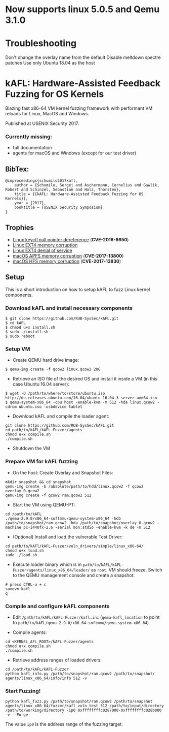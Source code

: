# Now supports linux 5.0.5 and Qemu 3.1.0

# Troubleshooting
Don't change the overlay name from the default
Disable meltdown spectre patches
Use only Ubuntu 18.04 as the host

# kAFL: Hardware-Assisted Feedback Fuzzing for OS Kernels

Blazing fast x86-64 VM kernel fuzzing framework with performant VM reloads for Linux, MacOS and Windows.

Published at USENIX Security 2017.

### Currently missing: 

- full documentation
- agents for macOS and Windows (except for our test driver)

## BibTex:
```
@inproceedings{schumilo2017kafl,
    author = {Schumilo, Sergej and Aschermann, Cornelius and Gawlik, Robert and Schinzel, Sebastian and Holz, Thorsten},
    title = {{kAFL: Hardware-Assisted Feedback Fuzzing for OS Kernels}},
    year = {2017},
    booktitle = {USENIX Security Symposium} 
}
```

## Trophies

- [Linux keyctl null pointer dereference](http://seclists.org/fulldisclosure/2016/Nov/76) (**CVE-2016-8650**)
- [Linux EXT4 memory corruption](http://seclists.org/fulldisclosure/2016/Nov/75)
- [Linux EXT4 denial of service](http://seclists.org/bugtraq/2016/Nov/1) 
- [macOS APFS memory corruption](https://support.apple.com/en-us/HT208221) (**CVE-2017-13800**)
- [macOS HFS memory corruption](https://support.apple.com/en-us/HT208221) (**CVE-2017-13830**)


## Setup

This is a short introduction on how to setup kAFL to fuzz Linux kernel components.

### Download kAFL and install necessary components
```
$ git clone https://github.com/RUB-SysSec/kAFL.git
$ cd kAFL
$ chmod u+x install.sh
$ sudo ./install.sh
$ sudo reboot
```

### Setup VM
* Create QEMU hard drive image:

```
$ qemu-img create -f qcow2 linux.qcow2 20G
```

* Retrieve an ISO file of the desired OS and install it inside a VM (in this case Ubuntu 16.04 server):

```
$ wget -O /path/to/where/to/store/ubuntu.iso http://de.releases.ubuntu.com/16.04/ubuntu-16.04.3-server-amd64.iso
$ qemu-system-x86_64 -cpu host -enable-kvm -m 512 -hda linux.qcow2 -cdrom ubuntu.iso -usbdevice tablet
```

* Download kAFL and compile the loader agent:

```
git clone https://github.com/RUB-SysSec/kAFL.git
cd path/to/kAFL/kAFL-Fuzzer/agents
chmod u+x compile.sh
./compile.sh
```

* Shutdown the VM

### Prepare VM for kAFL fuzzing

* On the host: Create Overlay and Snapshot Files:

```
mkdir snapshot && cd snapshot
qemu-img create -b /absolute/path/to/hdd/linux.qcow2 -f qcow2 overlay_0.qcow2
qemu-img create -f qcow2 ram.qcow2 512
```

* Start the VM using QEMU-PT:

```
cd /path/to/kAFL
./qemu-2.9.0/x86_64-softmmu/qemu-system-x86_64 -hdb /path/to/snapshot/ram.qcow2 -hda /path/to/snapshot/overlay_0.qcow2 -machine pc-i440fx-2.6 -serial mon:stdio -enable-kvm -k de -m 512
```

* (Optional) Install and load the vulnerable Test Driver:

```
cd path/to/kAFl/kAFL-Fuzzer/vuln_drivers/simple/linux_x86-64/
chmod u+x load.sh
sudo ./load.sh
```

* Execute loader binary which is in `path/to/kAFL/kAFL-Fuzzer/agents/linux_x86_64/loader/` as `root`. VM should freeze. Switch to the QEMU management console and create a snapshot:

```
# press CTRL-a + c
savevm kafl
q 
```

### Compile and configure kAFL components
* Edit `/path/to/kAFL/kAFL-Fuzzer/kafl.ini` (`qemu-kafl_location` to point to `path/to/kAFL/qemu-2.9.0/x86_64-softmmu/qemu-system-x86_64`)

* Compile agents:

```
cd <KERNEL_AFL_ROOT>/kAFL-Fuzzer/agents
chmod u+x compile.sh
./compile.sh
```

* Retrieve address ranges of loaded drivers:

```
cd /path/to/kAFL/kAFL-Fuzzer
python kafl_info.py /path/to/snapshot/ram.qcow2 /path/to/snapshot/ agents/linux_x86_64/info/info 512 -v
```

### Start Fuzzing!

```
python kafl_fuzz.py /path/to/snapshot/ram.qcow2 /path/to/snapshot agents/linux_x86_64/fuzzer/kafl_vuln_test 512 /path/to/input/directory /path/to/working/directory -ip0 0xffffffffc0287000-0xffffffffc028b000 -v --Purge
```

The value `ip0` is the address range of the fuzzing target.
